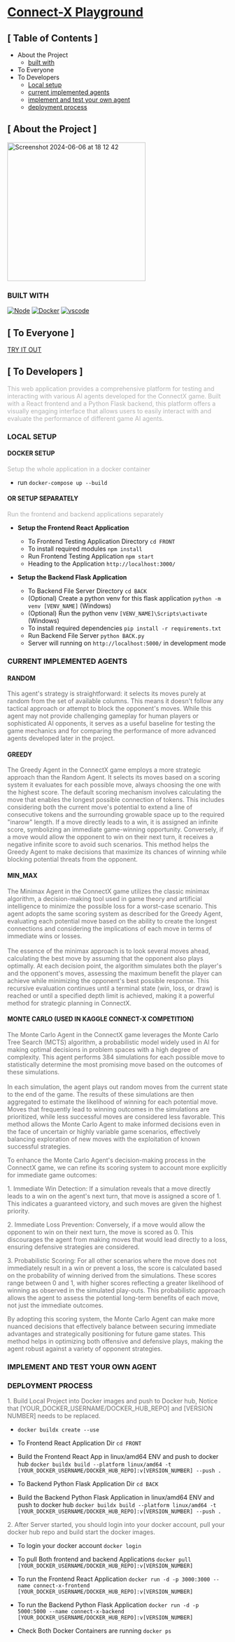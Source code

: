 # [Connect-X Playground](http://143.110.216.120:3000/)

## [ Table of Contents ]
- About the Project
  - [built with](#built-with)
- To Everyone
- To Developers
  - [Local setup](#local-setup)
  - [current implemented agents](#current-implemented-agents)
  - [implement and test your own agent](#implement-and-test-your-own-agent)
  - [deployment process](#deployment-process)

## [ About the Project ]
<img width="316" alt="Screenshot 2024-06-06 at 18 12 42" src="https://github.com/haoxiang-xu/connect-X/assets/59581718/f9a796d9-9470-4d17-ba37-4af3eb666297">

### BUILT WITH

[![Node][Node-download-shield]][Node-install]
[![Docker][Docker-download-shield]][Docker-install]
[![vscode][vscode-download-shield]][vscode-install]

## [ To Everyone ]

[TRY IT OUT](http://143.110.216.120:3000/)


## [ To Developers ]

<span style="opacity: 0.32">This web application provides a comprehensive platform for testing and interacting with various AI agents developed for the ConnectX game. Built with a React frontend and a Python Flask backend, this platform offers a visually engaging interface that allows users to easily interact with and evaluate the performance of different game AI agents.</span>

### LOCAL SETUP

#### DOCKER SETUP

<span style="opacity: 0.32">Setup the whole application in a docker container</span>

- run `docker-compose up --build`

#### OR SETUP SEPARATELY

<span style="opacity: 0.32">Run the frontend and backend applications separately</span>

- **Setup the Frontend React Application**

  - To Frontend Testing Application Directory `cd FRONT`
  - To install required modules `npm install`
  - Run Frontend Testing Application `npm start`
  - Heading to the Application `http://localhost:3000/`

- **Setup the Backend Flask Application**

  - To Backend File Server Directory `cd BACK`
  - (Optional) Create a python venv for this flask application `python -m venv [VENV_NAME]` (Windows)
  - (Optional) Run the python venv `[VENV_NAME]\Scripts\activate` (Windows)
  - To install required dependencies `pip install -r requirements.txt`
  - Run Backend File Server `python BACK.py`
  - Server will running on `http://localhost:5000/` in development mode



### CURRENT IMPLEMENTED AGENTS 

#### RANDOM
<span style="opacity: 0.64">This agent's strategy is straightforward: it selects its moves purely at random from the set of available columns. This means it doesn't follow any tactical approach or attempt to block the opponent's moves. While this agent may not provide challenging gameplay for human players or sophisticated AI opponents, it serves as a useful baseline for testing the game mechanics and for comparing the performance of more advanced agents developed later in the project.</span>


#### GREEDY
<span style="opacity: 0.64">The Greedy Agent in the ConnectX game employs a more strategic approach than the Random Agent. It selects its moves based on a scoring system it evaluates for each possible move, always choosing the one with the highest score. The default scoring mechanism involves calculating the move that enables the longest possible connection of tokens. This includes considering both the current move's potential to extend a line of consecutive tokens and the surrounding growable space up to the required "inarow" length. If a move directly leads to a win, it is assigned an infinite score, symbolizing an immediate game-winning opportunity. Conversely, if a move would allow the opponent to win on their next turn, it receives a negative infinite score to avoid such scenarios. This method helps the Greedy Agent to make decisions that maximize its chances of winning while blocking potential threats from the opponent.</span>

#### MIN_MAX
<span style="opacity: 0.64">The Minimax Agent in the ConnectX game utilizes the classic minimax algorithm, a decision-making tool used in game theory and artificial intelligence to minimize the possible loss for a worst-case scenario. This agent adopts the same scoring system as described for the Greedy Agent, evaluating each potential move based on the ability to create the longest connections and considering the implications of each move in terms of immediate wins or losses.<br><br>The essence of the minimax approach is to look several moves ahead, calculating the best move by assuming that the opponent also plays optimally. At each decision point, the algorithm simulates both the player's and the opponent's moves, assessing the maximum benefit the player can achieve while minimizing the opponent's best possible response. This recursive evaluation continues until a terminal state (win, loss, or draw) is reached or until a specified depth limit is achieved, making it a powerful method for strategic planning in ConnectX.</span>

#### MONTE CARLO (USED IN KAGGLE CONNECT-X COMPETITION)

<span style="opacity: 0.64">The Monte Carlo Agent in the ConnectX game leverages the Monte Carlo Tree Search (MCTS) algorithm, a probabilistic model widely used in AI for making optimal decisions in problem spaces with a high degree of complexity. This agent performs 384 simulations for each possible move to statistically determine the most promising move based on the outcomes of these simulations.<br><br>In each simulation, the agent plays out random moves from the current state to the end of the game. The results of these simulations are then aggregated to estimate the likelihood of winning for each potential move. Moves that frequently lead to winning outcomes in the simulations are prioritized, while less successful moves are considered less favorable. This method allows the Monte Carlo Agent to make informed decisions even in the face of uncertain or highly variable game scenarios, effectively balancing exploration of new moves with the exploitation of known successful strategies.</span>


<span style="opacity: 0.64">To enhance the Monte Carlo Agent's decision-making process in the ConnectX game, we can refine its scoring system to account more explicitly for immediate game outcomes:</span>

<span style="opacity: 0.64">1. Immediate Win Detection: If a simulation reveals that a move directly leads to a win on the agent's next turn, that move is assigned a score of 1. This indicates a guaranteed victory, and such moves are given the highest priority.</span>

<span style="opacity: 0.64">2. Immediate Loss Prevention: Conversely, if a move would allow the opponent to win on their next turn, the move is scored as 0. This discourages the agent from making moves that would lead directly to a loss, ensuring defensive strategies are considered.</span>

<span style="opacity: 0.64">3. Probabilistic Scoring: For all other scenarios where the move does not immediately result in a win or prevent a loss, the score is calculated based on the probability of winning derived from the simulations. These scores range between 0 and 1, with higher scores reflecting a greater likelihood of winning as observed in the simulated play-outs. This probabilistic approach allows the agent to assess the potential long-term benefits of each move, not just the immediate outcomes.</span>

<span style="opacity: 0.64">By adopting this scoring system, the Monte Carlo Agent can make more nuanced decisions that effectively balance between securing immediate advantages and strategically positioning for future game states. This method helps in optimizing both offensive and defensive plays, making the agent robust against a variety of opponent strategies.</span>

### IMPLEMENT AND TEST YOUR OWN AGENT

### DEPLOYMENT PROCESS

<span style="opacity: 0.64">1. Build Local Project into Docker images and push to Docker hub, Notice that [YOUR_DOCKER_USERNAME/DOCKER_HUB_REPO] and [VERSION NUMBER] needs to be replaced.</span>

- `docker buildx create --use`

- To Frontend React Application Dir `cd FRONT`

- Build the Frontend React App in linux/amd64 ENV and push to docker hub `docker buildx build --platform linux/amd64 -t [YOUR_DOCKER_USERNAME/DOCKER_HUB_REPO]:v[VERSION_NUMBER] --push .`

- To Backend Python Flask Application Dir `cd BACK`

- Build the Backend Python Flask Application in linux/amd64 ENV and push to docker hub `docker buildx build --platform linux/amd64 -t [YOUR_DOCKER_USERNAME/DOCKER_HUB_REPO]:v[VERSION_NUMBER] --push .`

<span style="opacity: 0.64">2. After Server started, you should login into your docker account, pull your docker hub repo and build start the docker images.</span>

- To login your docker account `docker login`

- To pull Both frontend and backend Applications `docker pull [YOUR_DOCKER_USERNAME/DOCKER_HUB_REPO]:v[VERSION_NUMBER]`

- To run the Frontend React Application `docker run -d -p 3000:3000 --name connect-x-frontend [YOUR_DOCKER_USERNAME/DOCKER_HUB_REPO]:v[VERSION_NUMBER]`

- To run the Backend Python Flask Application
  `docker run -d -p 5000:5000 --name connect-x-backend [YOUR_DOCKER_USERNAME/DOCKER_HUB_REPO]:v[VERSION_NUMBER]`

- Check Both Docker Containers are running `docker ps`


[Node-download-shield]: https://img.shields.io/badge/Node.js-v21.6.2-222222?style=for-the-badge&logo=Node.js&logoColor=FFFFFF&labelColor=339933
[Node-install]: https://nodejs.org/en/download

[Docker-download-shield]: https://img.shields.io/badge/Docker-v4.28.0-222222?style=for-the-badge&logo=Docker&logoColor=FFFFFF&labelColor=2496ED
[Docker-install]: https://www.docker.com/products/docker-desktop/

[vscode-download-shield]: https://img.shields.io/badge/Visual_Studio_Code-v1.87.0-222222?style=for-the-badge&logo=VisualStudioCode&logoColor=FFFFFF&labelColor=007ACC
[vscode-install]: https://code.visualstudio.com/download
